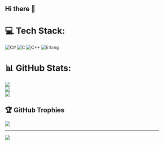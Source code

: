 ## Hi there 👋


# 💻 Tech Stack:
![C#](https://img.shields.io/badge/c%23-%23239120.svg?style=for-the-badge&logo=csharp&logoColor=white) ![C](https://img.shields.io/badge/c-%2300599C.svg?style=for-the-badge&logo=c&logoColor=white) ![C++](https://img.shields.io/badge/c++-%2300599C.svg?style=for-the-badge&logo=c%2B%2B&logoColor=white) ![Erlang](https://img.shields.io/badge/Erlang-white.svg?style=for-the-badge&logo=erlang&logoColor=a90533)
# 📊 GitHub Stats:
![](https://github-readme-stats.vercel.app/api?username=dth235613-chaube&theme=dark&hide_border=false&include_all_commits=false&count_private=false)<br/>
![](https://nirzak-streak-stats.vercel.app/?user=dth235613-chaube&theme=dark&hide_border=false)<br/>
![](https://github-readme-stats.vercel.app/api/top-langs/?username=dth235613-chaube&theme=dark&hide_border=false&include_all_commits=false&count_private=false&layout=compact)

## 🏆 GitHub Trophies
![](https://github-profile-trophy.vercel.app/?username=dth235613-chaube&theme=radical&no-frame=false&no-bg=true&margin-w=4)

---
[![](https://visitcount.itsvg.in/api?id=dth235613-chaube&icon=0&color=0)](https://visitcount.itsvg.in)

<!-- Proudly created with GPRM ( https://gprm.itsvg.in ) -->
<!--
**dth235613-chaube/DTH235613-chaube** is a ✨ _special_ ✨ repository because its `README.md` (this file) appears on your GitHub profile.

Here are some ideas to get you started:

- 🔭 I’m currently working on ...
- 🌱 I’m currently learning ...
- 👯 I’m looking to collaborate on ...
- 🤔 I’m looking for help with ...
- 💬 Ask me about ...
- 📫 How to reach me: ...
- 😄 Pronouns: ...
- ⚡ Fun fact: ...
-->
